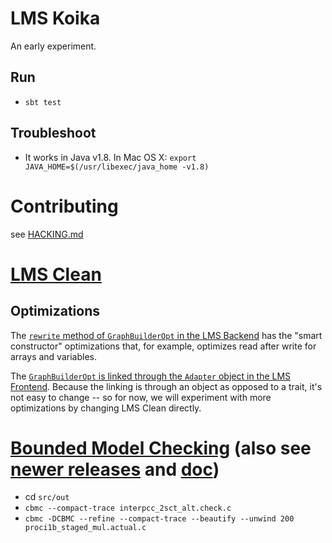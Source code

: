 # LMS Koika

An early experiment.

## Run
- `sbt test`

## Troubleshoot
- It works in Java v1.8. In Mac OS X: `export JAVA_HOME=$(/usr/libexec/java_home -v1.8)`

# Contributing

see [HACKING.md](HACKING.md)

# [LMS Clean](https://github.com/TiarkRompf/lms-clean)

## Optimizations

The [`rewrite` method of `GraphBuilderOpt` in the LMS Backend](https://github.com/TiarkRompf/lms-clean/blob/master/src/main/scala/lms/core/backend.scala#L524) has the "smart constructor" optimizations that, for example, optimizes read after write for arrays and variables.

The [`GraphBuilderOpt` is linked through the `Adapter` object in the LMS Frontend](https://github.com/TiarkRompf/lms-clean/blob/master/src/main/scala/lms/core/stub.scala#L22). Because the linking is through an object as opposed to a trait, it's not easy to change -- so for now, we will experiment with more optimizations by changing LMS Clean directly.

# [Bounded Model Checking](https://www.cprover.org/cbmc/) (also see [newer releases](https://github.com/diffblue/cbmc) and [doc](http://www.cprover.org/cprover-manual/))
- cd `src/out`
- `cbmc --compact-trace interpcc_2sct_alt.check.c`
- `cbmc -DCBMC --refine --compact-trace --beautify --unwind 200 proci1b_staged_mul.actual.c`

